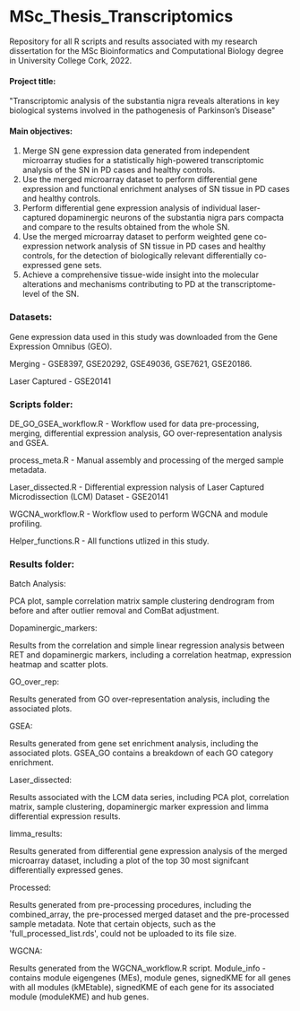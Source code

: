 # MSc_Thesis_Transcriptomics

Repository for all R scripts and results associated with my research dissertation for the MSc Bioinformatics and Computational Biology degree in University College Cork, 2022.

#### Project title:
"Transcriptomic analysis of the substantia nigra reveals alterations in key biological systems involved in the pathogenesis of Parkinson’s Disease"

#### Main objectives:

1.	Merge SN gene expression data generated from independent microarray studies for a statistically high-powered transcriptomic analysis of the SN in PD cases and healthy controls. 
2.	Use the merged microarray dataset to perform differential gene expression and functional enrichment analyses of SN tissue in PD cases and healthy controls. 
3.	Perform differential gene expression analysis of individual laser-captured dopaminergic neurons of the substantia nigra pars compacta and compare to the results obtained from the whole SN.
4.	Use the merged microarray dataset to perform weighted gene co-expression network analysis of SN tissue in PD cases and healthy controls, for the detection of biologically relevant differentially co-expressed gene sets. 
5.	Achieve a comprehensive tissue-wide insight into the molecular alterations and mechanisms contributing to PD at the transcriptome-level of the SN. 


### Datasets: 
Gene expression data used in this study was downloaded from the Gene Expression Omnibus (GEO).

Merging - GSE8397, GSE20292, GSE49036, GSE7621, GSE20186.

Laser Captured - GSE20141


### Scripts folder:
DE_GO_GSEA_workflow.R - Workflow used for data pre-processing, merging, differential expression analysis, GO over-representation analysis and GSEA.

process_meta.R - Manual assembly and processing of the merged sample metadata.

Laser_dissected.R - Differential expression nalysis of Laser Captured Microdissection (LCM) Dataset - GSE20141

WGCNA_workflow.R - Workflow used to perform WGCNA and module profiling.

Helper_functions.R - All functions utlized in this study.

### Results folder:

Batch Analysis:

PCA plot, sample correlation matrix sample clustering dendrogram from before and after outlier removal and ComBat adjustment.

Dopaminergic_markers:

Results from the correlation and simple linear regression analysis between RET and dopaminergic markers, including a correlation heatmap, expression heatmap and scatter plots. 

GO_over_rep:

Results generated from GO over-representation analysis, including the associated plots. 

GSEA:

Results generated from gene set enrichment analysis, including the associated plots. GSEA_GO contains a breakdown of each GO category enrichment.

Laser_dissected:

Results associated with the LCM data series, including PCA plot, correlation matrix, sample clustering, dopaminergic marker expression and limma differential expression results. 

limma_results:

Results generated from differential gene expression analysis of the merged microarray dataset, including a plot of the top 30 most signifcant differentially expressed genes.

Processed:

Results generated from pre-processing procedures, including the combined_array, the pre-processed merged dataset and the pre-processed sample metadata. 
Note that certain objects, such as the 'full_processed_list.rds', could not be uploaded to its file size. 

WGCNA:

Results generated from the WGCNA_workflow.R script.
Module_info - contains module eigengenes (MEs), module genes, signedKME for all genes with all modules (kMEtable), signedKME of each gene for its associated module (moduleKME) and hub genes.




